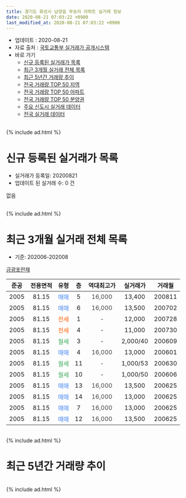 ```yaml
---
title: 경기도 화성시 남양읍 무송리 아파트 실거래 정보
date: 2020-08-21 07:03:22 +0900
last_modified_at: 2020-08-21 07:03:22 +0900
---
```


* 업데이트 : 2020-08-21
* 자료 출처 : [국토교통부 실거래가 공개시스템](http://rt.molit.go.kr)
* 바로 가기
    * [신규 등록된 실거래가 목록](#신규-등록된-실거래가-목록)
    * [최근 3개월 실거래 전체 목록](#최근-3개월-실거래-전체-목록)
    * [최근 5년간 거래량 추이](#최근-5년간-거래량-추이)
    * [전국 거래량 TOP 50 지역](https://inasie.github.io/apt-trade-info/최근-3개월-전국에서-가장-거래가-많이-발생한-지역)
    * [전국 거래량 TOP 50 아파트](https://inasie.github.io/apt-trade-info/최근-3개월-전국에서-가장-거래가-많이-발생한-아파트)
    * [전국 거래량 TOP 50 분양권](https://inasie.github.io/apt-trade-info/최근-3개월-전국에서-가장-거래가-많이-발생한-분양권)
    * [주요 신도시 실거래 데이터](https://inasie.github.io/apt-trade-info/주요-신도시)
    * [전국 실거래 데이터](https://inasie.github.io/apt-trade-info/전국)
<br>
{% include ad.html %}
<br>

# 신규 등록된 실거래가 목록
* 실거래가 등록일: 20200821
* 업데이트 된 실거래 수: 0 건

없음

<br>
{% include ad.html %}
<br>

# 최근 3개월 실거래 전체 목록
* 기준: 202006-202008


[금광포란재](https://search.naver.com/search.naver?query=%EA%B2%BD%EA%B8%B0%EB%8F%84+%ED%99%94%EC%84%B1%EC%8B%9C+%EB%82%A8%EC%96%91%EC%9D%8D+%EB%AC%B4%EC%86%A1%EB%A6%AC+%EA%B8%88%EA%B4%91%ED%8F%AC%EB%9E%80%EC%9E%AC)

|준공|전용면적|유형|층|역대최고가|실거래가|거래월|
|:---:|:---:|:---:|:---:|:---:|:---:|:---:|
|2005|81.15|<span style="color:#4285f3">매매</span>|5|<span style="color:#444444">16,000</span>|13,400|200811|
|2005|81.15|<span style="color:#4285f3">매매</span>|6|<span style="color:#444444">16,000</span>|13,500|200702|
|2005|81.15|<span style="color:#ff5a00">전세</span>|1|<span style="color:#444444">-</span>|12,000|200728|
|2005|81.15|<span style="color:#ff5a00">전세</span>|4|<span style="color:#444444">-</span>|11,000|200730|
|2005|81.15|<span style="color:#34a853">월세</span>|3|<span style="color:#444444">-</span>|2,000/40|200609|
|2005|81.15|<span style="color:#4285f3">매매</span>|4|<span style="color:#444444">16,000</span>|13,000|200601|
|2005|81.15|<span style="color:#34a853">월세</span>|11|<span style="color:#444444">-</span>|1,000/53|200630|
|2005|81.15|<span style="color:#34a853">월세</span>|10|<span style="color:#444444">-</span>|1,000/50|200606|
|2005|81.15|<span style="color:#4285f3">매매</span>|13|<span style="color:#444444">16,000</span>|13,500|200625|
|2005|81.15|<span style="color:#4285f3">매매</span>|14|<span style="color:#444444">16,000</span>|13,000|200625|
|2005|81.15|<span style="color:#4285f3">매매</span>|7|<span style="color:#444444">16,000</span>|13,000|200625|
|2005|81.15|<span style="color:#4285f3">매매</span>|12|<span style="color:#444444">16,000</span>|13,500|200625|


<br>
{% include ad.html %}
<br>

# 최근 5년간 거래량 추이


<div style="width:100%;">
    <canvas id="deal_progress" height="200"></canvas>
</div>

<script>
new Chart(document.getElementById("deal_progress"), {
    type: 'line',
    data: {
        labels: ['201508','201509','201510','201511','201512','201601','201602','201603','201604','201605','201606','201607','201608','201609','201610','201611','201612','201701','201702','201703','201704','201705','201706','201707','201708','201709','201710','201711','201712','201801','201802','201803','201804','201805','201806','201807','201808','201809','201810','201811','201812','201901','201902','201903','201904','201905','201906','201907','201908','201909','201910','201911','201912','202001','202002','202003','202004','202005','202006','202007','202008'],
        datasets: [{
            label: '매매',
            pointRadius: 1,
            data: [31, 3, 6, 4, 1, 3, 4, 3, 3, 1, 4, 7, 1, 3, 3, 0, 2, 4, 0, 1, 1, 2, 7, 5, 2, 3, 1, 4, 0, 1, 3, 0, 3, 2, 0, 0, 1, 4, 3, 0, 2, 1, 1, 0, 1, 2, 0, 0, 1, 1, 1, 1, 1, 1, 6, 3, 3, 1, 5, 1, 1],
            borderColor: "rgba(255, 201, 14, 1)",
            backgroundColor: "rgba(255, 201, 14, 0.5)",
            fill: false,
            lineTension: 0
        },{
            label: '전월세',
            pointRadius: 1,
            data: [8, 5, 8, 3, 2, 3, 7, 1, 5, 2, 1, 1, 2, 2, 2, 2, 1, 0, 1, 2, 4, 2, 3, 2, 0, 3, 1, 1, 4, 0, 1, 3, 2, 2, 1, 3, 1, 1, 1, 3, 1, 1, 3, 0, 1, 0, 0, 1, 2, 1, 2, 2, 1, 2, 2, 2, 2, 2, 3, 2, 0],
            borderColor: "rgba(0, 141, 185, 1)",
            backgroundColor: "rgba(0, 141, 185, 0.5)",
            fill: false,
            lineTension: 0
        }
        ]
    },
    options: {
        responsive: true,
        title: {
            display: false
        },
        tooltips: {
            mode: 'index',
            intersect: false
        },
        hover: {
            mode: 'nearest',
            intersect: true
        },
        scales: {
            xAxes: [{
                display: true,
                scaleLabel: {
                    display: true,
                    labelString: '년/월'
                }
            }],
            yAxes: [{
                display: true,
                ticks: {
                    suggestedMin: 0,
                },
                scaleLabel: {
                    display: true,
                    labelString: '실거래 수'
                }
            }]
        }
    }
});

</script>


<br>
{% include ad.html %}
<br>


